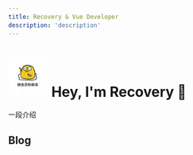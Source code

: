 ```yaml
---
title: Recovery & Vue Developer
description: 'description'
---
```


<h1>
  <img src="./assets/me.jpg" width="80" height="80" loading="lazy" alt="Recovery" style="margin-top: 0 !important; margin-bottom: 0 !important;" class="inline rounded-full object-center md:h-20 md:w-20 h-12 w-12 object-cover">
  <span class="text-2xl ml-4">Hey, I'm Recovery 👋</span>
</h1>

一段介绍

## Blog

<Posts/>
<Pagination />
